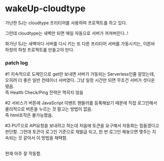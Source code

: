 # wakeUp-cloudtype

가난한 SJ는 cloudtype 프리티어를 사용하여 프로젝트를 하고 있다.

그런데 cloudtype는 새벽만 되면 매일 자동으로 서버가 꺼져버린다..!

화가난 SJ는 새벽마다 서버를 다시 키는 또 다른 프리티어 서버를 가동시키는, 이른바 하청의 하청 프로젝트를 만들고야 만다.

### patch log

#1 지속적으로 도메인으로 get만 보내면 서버가 가동되는 Serverless인줄 알았는데, 오히려 더 좋은 일반 컨테이너 서버였다. 그냥 일정 시간만 되면 무조건 서버가 셧다운 됐음. <br>즉 Health Check/Ping 전략은 먹히지 않음 

#2 서비스가 버튼에 JavaScript 이벤트 핸들러를 등록해놨기 때문에 직접 로그인해서 물리적으로 버튼을 누르는 것 말고는 방법이 없음.<br> 즉 html조작은 불가능했음.

#3 PUT으로 API요청을 보내려고 하는데 처음에 토큰을 요구해서 자동화는 힘들겠다고 판단함. 그런데 토큰이 로그인 기준으로 재발급 되고, 한 번 로그인 해놓으면 몇주는 지속되는 것 같아서 이 방법을 채택함.

<br> 현재 아주 잘 작동함. 